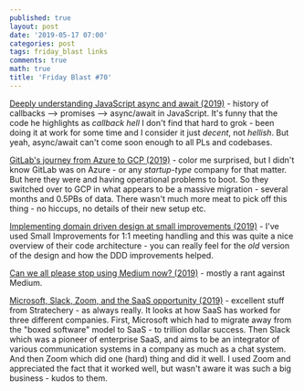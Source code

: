```yaml
---
published: true
layout: post
date: '2019-05-17 07:00'
categories: post
tags: friday_blast links
comments: true
math: true
title: 'Friday Blast #70'
---
```

[Deeply understanding JavaScript async and await (2019)](https://blog.bitsrc.io/understanding-javascript-async-and-await-with-examples-a010b03926ea) - history of callbacks --> promises --> async/await in JavaScript. It's funny that the code he highlights as _callback hell_ I don't find that hard to grok - been doing it at work for some time and I consider it just _decent_, not _hellish_. But yeah, async/await can't come soon enough to all PLs and codebases.

[GitLab's journey from Azure to GCP (2019)](https://about.gitlab.com/2019/05/02/gitlab-journey-from-azure-to-gcp/) - color me surprised, but I didn't know GitLab was on Azure - or any _startup-type_ company for that matter. But here they were and having operational problems to boot. So they switched over to GCP in what appears to be a massive migration - several months and 0.5PBs of data. There wasn't much more meat to pick off this thing - no hiccups, no details of their new setup etc.

[Implementing domain driven design at small improvements (2019)](https://tech.small-improvements.com/implementing-domain-driven-design-at-small-improvements/) - I've used Small Improvements for 1:1 meeting handling and this was quite a nice overview of their code architecture - you can really feel for the _old_ version of the design and how the DDD improvements helped.

[Can we all please stop using Medium now? (2019)](https://www.webdistortion.com/2019/05/16/can-we-all-please-stop-using-medium-now/) - mostly a rant against Medium.

[Microsoft, Slack, Zoom, and the SaaS opportunity (2019)](https://stratechery.com/2019/microsoft-slack-zoom-and-the-saas-opportunity/?utm_source=feedly&utm_medium=webfeeds) - excellent stuff from Stratechery - as always really. It looks at how SaaS has worked for three different companies. First, Microsoft which had to migrate away from the "boxed software" model to SaaS - to trillion dollar success. Then Slack which was a pioneer of enterprise SaaS, and aims to be an integrator of various communication systems in a company as much as a chat system. And then Zoom which did one (hard) thing and did it well. I used Zoom and appreciated the fact that it worked well, but wasn't aware it was such a big business - kudos to them.
